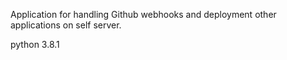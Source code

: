 Application for handling Github webhooks and deployment other applications on self server.

python 3.8.1
